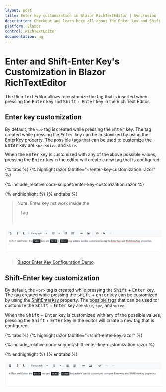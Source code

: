 ```yaml
---
layout: post
title: Enter key customization in Blazor RichTextEditor | Syncfusion
description: Checkout and learn here all about the Enter key and Shift + Enter key customization feature in Syncfusion Blazor RichTextEditor component and more.
platform: Blazor
control: RichTextEditor
documentation: ug
---
```


# Enter and Shift-Enter Key's Customization in Blazor RichTextEditor

The Rich Text Editor allows to customize the tag that is inserted when pressing the <kbd>Enter</kbd> key and <kbd>Shift</kbd> + <kbd>Enter</kbd> key in the Rich Text Editor.

## Enter key customization

By default, the `<p>` tag is created while pressing the <kbd>Enter</kbd> key. The tag created while pressing the <kbd>Enter</kbd> key can be customized by using the [EnterKey](https://help.syncfusion.com/cr/blazor/Syncfusion.Blazor.RichTextEditor.SfRichTextEditor.html#Syncfusion_Blazor_RichTextEditor_SfRichTextEditor_EnterKey) property. The [possible tags](https://help.syncfusion.com/cr/blazor/Syncfusion.Blazor.RichTextEditor.EnterKeyTag.html) that can be used to customize the <kbd>Enter</kbd> key are `<p>`, `<div>`, and `<br>`.

When the <kbd>Enter</kbd> key is customized with any of the above possible values, pressing the <kbd>Enter</kbd> key in the editor will create a new tag that is configured.

{% tabs %}
{% highlight razor tabtitle="~/enter-key-customization.razor" %}

{% include_relative code-snippet/enter-key-customization.razor %}

{% endhighlight %}
{% endtabs %}

> Note: Enter key not work inside the <pre> tag

![Enter key confuguration in Blazor RichTextEditor](./images/blazor-richtexteditor-enter-key.png)

> [Blazor Enter Key Configuration Demo](https://blazor.syncfusion.com/demos/rich-text-editor/enterkeyconfiguration)

## Shift-Enter key customization

By default, the `<br>` tag is created while pressing the <kbd>Shift</kbd> + <kbd>Enter</kbd> key. The tag created while pressing the <kbd>Shift</kbd> + <kbd>Enter</kbd> key can be customized by using the [ShiftEnterKey](https://help.syncfusion.com/cr/blazor/Syncfusion.Blazor.RichTextEditor.SfRichTextEditor.html#Syncfusion_Blazor_RichTextEditor_SfRichTextEditor_ShiftEnterKey) property. The [possible tags](https://help.syncfusion.com/cr/blazor/Syncfusion.Blazor.RichTextEditor.ShiftEnterKeyTag.html) that can be used to customize the <kbd>Shift</kbd> + <kbd>Enter</kbd> key are `<br>`, `<p>`, and `<div>`.

When the <kbd>Shift</kbd> + <kbd>Enter</kbd> key is customized with any of the possible values, pressing the <kbd>Shift</kbd> + <kbd>Enter</kbd> key in the editor will create a new tag that is configured.

{% tabs %}
{% highlight razor tabtitle="~/shift-enter-key.razor" %}

{% include_relative code-snippet/shift-enter-key-customization.razor %}

{% endhighlight %}
{% endtabs %}


![Shift + Enter key confuguration in Blazor RichTextEditor](./images/blazor-richtexteditor-shift-enter-key.png)

